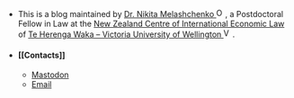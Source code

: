 - This is a blog maintained by <a href="https://orcid.org/0000-0003-0969-7724">Dr. Nikita Melashchenko <img alt="ORCID logo" src="https://info.orcid.org/wp-content/uploads/2019/11/orcid_16x16.png" style=display:inline-block width="16" height="16" /></a>, a Postdoctoral Fellow in Law at the <a href="https://www.wgtn.ac.nz/law/centres/nzciel">New Zealand Centre of International Economic Law</a> of <a href="https://www.wgtn.ac.nz">Te Herenga Waka – Victoria University of Wellington <img alt="VUW logo" src="https://s3.amazonaws.com/pro.brandkit.io/accounts/vuw/statics/BrandKit_Icons-01.svg" style=display:inline-block width="16" height="16" /></a>.
- #### [[Contacts]]
	- <a rel="me" href="https://mastodon.nz/@n1k1ta">Mastodon</a>
	- <a href = "nikita.melashchenko@vuw.ac.nz">Email</a>